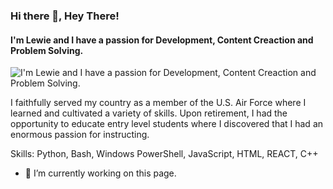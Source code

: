 ### Hi there 👋, Hey There!
#### I'm Lewie and I have a passion for Development, Content Creaction and Problem Solving.
![I'm Lewie and I have a passion for Development, Content Creaction and Problem Solving.](https://arturssmirnovs.github.io/github-profile-readme-generator/images/banner.png)

I faithfully served my country as a member of the U.S. Air Force where I learned and cultivated a variety of skills.  Upon retirement, I had the opportunity to educate entry level students where I discovered that I had an enormous passion for instructing.

Skills: Python, Bash, Windows PowerShell, JavaScript, HTML, REACT, C++

- 🔭 I’m currently working on this page. 




